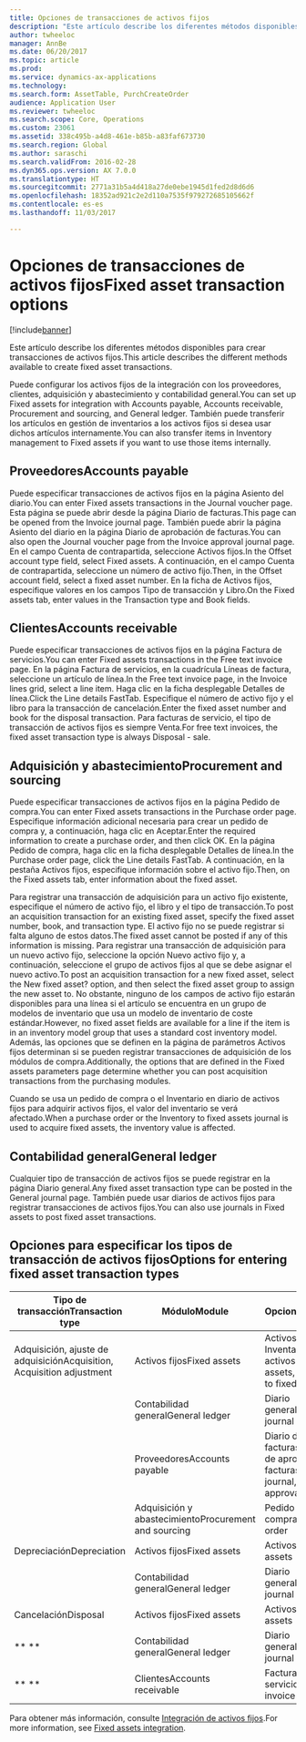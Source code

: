 ```yaml
---
title: Opciones de transacciones de activos fijos
description: "Este artículo describe los diferentes métodos disponibles para crear transacciones de activos fijos."
author: twheeloc
manager: AnnBe
ms.date: 06/20/2017
ms.topic: article
ms.prod: 
ms.service: dynamics-ax-applications
ms.technology: 
ms.search.form: AssetTable, PurchCreateOrder
audience: Application User
ms.reviewer: twheeloc
ms.search.scope: Core, Operations
ms.custom: 23061
ms.assetid: 338c495b-a4d8-461e-b85b-a83faf673730
ms.search.region: Global
ms.author: saraschi
ms.search.validFrom: 2016-02-28
ms.dyn365.ops.version: AX 7.0.0
ms.translationtype: HT
ms.sourcegitcommit: 2771a31b5a4d418a27de0ebe1945d1fed2d8d6d6
ms.openlocfilehash: 18352ad921c2e2d110a7535f979272685105662f
ms.contentlocale: es-es
ms.lasthandoff: 11/03/2017

---
```


# <a name="fixed-asset-transaction-options"></a><span data-ttu-id="d7e88-103">Opciones de transacciones de activos fijos</span><span class="sxs-lookup"><span data-stu-id="d7e88-103">Fixed asset transaction options</span></span>

[!include[banner](../includes/banner.md)]


<span data-ttu-id="d7e88-104">Este artículo describe los diferentes métodos disponibles para crear transacciones de activos fijos.</span><span class="sxs-lookup"><span data-stu-id="d7e88-104">This article describes the different methods available to create fixed asset transactions.</span></span>

<span data-ttu-id="d7e88-105">Puede configurar los activos fijos de la integración con los proveedores, clientes, adquisición y abastecimiento y contabilidad general.</span><span class="sxs-lookup"><span data-stu-id="d7e88-105">You can set up Fixed assets for integration with Accounts payable, Accounts receivable, Procurement and sourcing, and General ledger.</span></span> <span data-ttu-id="d7e88-106">También puede transferir los artículos en gestión de inventarios a los activos fijos si desea usar dichos artículos internamente.</span><span class="sxs-lookup"><span data-stu-id="d7e88-106">You can also transfer items in Inventory management to Fixed assets if you want to use those items internally.</span></span>

## <a name="accounts-payable"></a><span data-ttu-id="d7e88-107">Proveedores</span><span class="sxs-lookup"><span data-stu-id="d7e88-107">Accounts payable</span></span>
<span data-ttu-id="d7e88-108">Puede especificar transacciones de activos fijos en la página Asiento del diario.</span><span class="sxs-lookup"><span data-stu-id="d7e88-108">You can enter Fixed assets transactions in the Journal voucher page.</span></span> <span data-ttu-id="d7e88-109">Esta página se puede abrir desde la página Diario de facturas.</span><span class="sxs-lookup"><span data-stu-id="d7e88-109">This page can be opened from the Invoice journal page.</span></span> <span data-ttu-id="d7e88-110">También puede abrir la página Asiento del diario en la página Diario de aprobación de facturas.</span><span class="sxs-lookup"><span data-stu-id="d7e88-110">You can also open the Journal voucher page from the Invoice approval journal page.</span></span> <span data-ttu-id="d7e88-111">En el campo Cuenta de contrapartida, seleccione Activos fijos.</span><span class="sxs-lookup"><span data-stu-id="d7e88-111">In the Offset account type field, select Fixed assets.</span></span> <span data-ttu-id="d7e88-112">A continuación, en el campo Cuenta de contrapartida, seleccione un número de activo fijo.</span><span class="sxs-lookup"><span data-stu-id="d7e88-112">Then, in the Offset account field, select a fixed asset number.</span></span> <span data-ttu-id="d7e88-113">En la ficha de Activos fijos, especifique valores en los campos Tipo de transacción y Libro.</span><span class="sxs-lookup"><span data-stu-id="d7e88-113">On the Fixed assets tab, enter values in the Transaction type and Book fields.</span></span>

## <a name="accounts-receivable"></a><span data-ttu-id="d7e88-114">Clientes</span><span class="sxs-lookup"><span data-stu-id="d7e88-114">Accounts receivable</span></span>
<span data-ttu-id="d7e88-115">Puede especificar transacciones de activos fijos en la página Factura de servicios.</span><span class="sxs-lookup"><span data-stu-id="d7e88-115">You can enter Fixed assets transactions in the Free text invoice page.</span></span>  <span data-ttu-id="d7e88-116">En la página Factura de servicios, en la cuadrícula Líneas de factura, seleccione un artículo de línea.</span><span class="sxs-lookup"><span data-stu-id="d7e88-116">In the Free text invoice page, in the Invoice lines grid, select a line item.</span></span> <span data-ttu-id="d7e88-117">Haga clic en la ficha desplegable Detalles de línea.</span><span class="sxs-lookup"><span data-stu-id="d7e88-117">Click the Line details FastTab.</span></span> <span data-ttu-id="d7e88-118">Especifique el número de activo fijo y el libro para la transacción de cancelación.</span><span class="sxs-lookup"><span data-stu-id="d7e88-118">Enter the fixed asset number and book for the disposal transaction.</span></span> <span data-ttu-id="d7e88-119">Para facturas de servicio, el tipo de transacción de activos fijos es siempre Venta.</span><span class="sxs-lookup"><span data-stu-id="d7e88-119">For free text invoices, the fixed asset transaction type is always Disposal - sale.</span></span>

## <a name="procurement-and-sourcing"></a><span data-ttu-id="d7e88-120">Adquisición y abastecimiento</span><span class="sxs-lookup"><span data-stu-id="d7e88-120">Procurement and sourcing</span></span>
<span data-ttu-id="d7e88-121">Puede especificar transacciones de activos fijos en la página Pedido de compra.</span><span class="sxs-lookup"><span data-stu-id="d7e88-121">You can enter Fixed assets transactions in the Purchase order page.</span></span> <span data-ttu-id="d7e88-122">Especifique información adicional necesaria para crear un pedido de compra y, a continuación, haga clic en Aceptar.</span><span class="sxs-lookup"><span data-stu-id="d7e88-122">Enter the required information to create a purchase order, and then click OK.</span></span> <span data-ttu-id="d7e88-123">En la página Pedido de compra, haga clic en la ficha desplegable Detalles de línea.</span><span class="sxs-lookup"><span data-stu-id="d7e88-123">In the Purchase order page, click the Line details FastTab.</span></span> <span data-ttu-id="d7e88-124">A continuación, en la pestaña Activos fijos, especifique información sobre el activo fijo.</span><span class="sxs-lookup"><span data-stu-id="d7e88-124">Then, on the Fixed assets tab, enter information about the fixed asset.</span></span> 

<span data-ttu-id="d7e88-125">Para registrar una transacción de adquisición para un activo fijo existente, especifique el número de activo fijo, el libro y el tipo de transacción.</span><span class="sxs-lookup"><span data-stu-id="d7e88-125">To post an acquisition transaction for an existing fixed asset, specify the fixed asset number, book, and transaction type.</span></span> <span data-ttu-id="d7e88-126">El activo fijo no se puede registrar si falta alguno de estos datos.</span><span class="sxs-lookup"><span data-stu-id="d7e88-126">The fixed asset cannot be posted if any of this information is missing.</span></span> <span data-ttu-id="d7e88-127">Para registrar una transacción de adquisición para un nuevo activo fijo, seleccione la opción Nuevo activo fijo y, a continuación, seleccione el grupo de activos fijos al que se debe asignar el nuevo activo.</span><span class="sxs-lookup"><span data-stu-id="d7e88-127">To post an acquisition transaction for a new fixed asset, select the New fixed asset? option, and then select the fixed asset group to assign the new asset to.</span></span> <span data-ttu-id="d7e88-128">No obstante, ninguno de los campos de activo fijo estarán disponibles para una línea si el artículo se encuentra en un grupo de modelos de inventario que usa un modelo de inventario de coste estándar.</span><span class="sxs-lookup"><span data-stu-id="d7e88-128">However, no fixed asset fields are available for a line if the item is in an inventory model group that uses a standard cost inventory model.</span></span> <span data-ttu-id="d7e88-129">Además, las opciones que se definen en la página de parámetros Activos fijos determinan si se pueden registrar transacciones de adquisición de los módulos de compra.</span><span class="sxs-lookup"><span data-stu-id="d7e88-129">Additionally, the options that are defined in the Fixed assets parameters page determine whether you can post acquisition transactions from the purchasing modules.</span></span> 

<span data-ttu-id="d7e88-130">Cuando se usa un pedido de compra o el Inventario en diario de activos fijos para adquirir activos fijos, el valor del inventario se verá afectado.</span><span class="sxs-lookup"><span data-stu-id="d7e88-130">When a purchase order or the Inventory to fixed assets journal is used to acquire fixed assets, the inventory value is affected.</span></span>

## <a name="general-ledger"></a><span data-ttu-id="d7e88-131">Contabilidad general</span><span class="sxs-lookup"><span data-stu-id="d7e88-131">General ledger</span></span>
<span data-ttu-id="d7e88-132">Cualquier tipo de transacción de activos fijos se puede registrar en la página Diario general.</span><span class="sxs-lookup"><span data-stu-id="d7e88-132">Any fixed asset transaction type can be posted in the General journal page.</span></span> <span data-ttu-id="d7e88-133">También puede usar diarios de activos fijos para registrar transacciones de activos fijos.</span><span class="sxs-lookup"><span data-stu-id="d7e88-133">You can also use journals in Fixed assets to post fixed asset transactions.</span></span>

## <a name="options-for-entering-fixed-asset-transaction-types"></a><span data-ttu-id="d7e88-134">Opciones para especificar los tipos de transacción de activos fijos</span><span class="sxs-lookup"><span data-stu-id="d7e88-134">Options for entering fixed asset transaction types</span></span>


| <span data-ttu-id="d7e88-135">Tipo de transacción</span><span class="sxs-lookup"><span data-stu-id="d7e88-135">Transaction type</span></span>                    | <span data-ttu-id="d7e88-136">Módulo</span><span class="sxs-lookup"><span data-stu-id="d7e88-136">Module</span></span>                   | <span data-ttu-id="d7e88-137">Opciones</span><span class="sxs-lookup"><span data-stu-id="d7e88-137">Options</span></span>                                   |
|-------------------------------------|--------------------------|-------------------------------------------|
| <span data-ttu-id="d7e88-138">Adquisición, ajuste de adquisición</span><span class="sxs-lookup"><span data-stu-id="d7e88-138">Acquisition, Acquisition adjustment</span></span> | <span data-ttu-id="d7e88-139">Activos fijos</span><span class="sxs-lookup"><span data-stu-id="d7e88-139">Fixed assets</span></span>             | <span data-ttu-id="d7e88-140">Activos fijos, Inventario a activos fijos</span><span class="sxs-lookup"><span data-stu-id="d7e88-140">Fixed assets, Inventory to fixed assets</span></span>   |
|                                     | <span data-ttu-id="d7e88-141">Contabilidad general</span><span class="sxs-lookup"><span data-stu-id="d7e88-141">General ledger</span></span>           | <span data-ttu-id="d7e88-142">Diario general</span><span class="sxs-lookup"><span data-stu-id="d7e88-142">General journal</span></span>                           |
|                                     | <span data-ttu-id="d7e88-143">Proveedores</span><span class="sxs-lookup"><span data-stu-id="d7e88-143">Accounts payable</span></span>         | <span data-ttu-id="d7e88-144">Diario de facturas, Diario de aprobación de facturas</span><span class="sxs-lookup"><span data-stu-id="d7e88-144">Invoice journal, Invoice approval journal</span></span> |
|                                     | <span data-ttu-id="d7e88-145">Adquisición y abastecimiento</span><span class="sxs-lookup"><span data-stu-id="d7e88-145">Procurement and sourcing</span></span> | <span data-ttu-id="d7e88-146">Pedido de compra</span><span class="sxs-lookup"><span data-stu-id="d7e88-146">Purchase order</span></span>                            |
| <span data-ttu-id="d7e88-147">Depreciación</span><span class="sxs-lookup"><span data-stu-id="d7e88-147">Depreciation</span></span>                        | <span data-ttu-id="d7e88-148">Activos fijos</span><span class="sxs-lookup"><span data-stu-id="d7e88-148">Fixed assets</span></span>             | <span data-ttu-id="d7e88-149">Activos fijos</span><span class="sxs-lookup"><span data-stu-id="d7e88-149">Fixed assets</span></span>                              |
|                                     | <span data-ttu-id="d7e88-150">Contabilidad general</span><span class="sxs-lookup"><span data-stu-id="d7e88-150">General ledger</span></span>           | <span data-ttu-id="d7e88-151">Diario general</span><span class="sxs-lookup"><span data-stu-id="d7e88-151">General journal</span></span>                           |
| <span data-ttu-id="d7e88-152">Cancelación</span><span class="sxs-lookup"><span data-stu-id="d7e88-152">Disposal</span></span>                            | <span data-ttu-id="d7e88-153">Activos fijos</span><span class="sxs-lookup"><span data-stu-id="d7e88-153">Fixed assets</span></span>             | <span data-ttu-id="d7e88-154">Activos fijos</span><span class="sxs-lookup"><span data-stu-id="d7e88-154">Fixed assets</span></span>                              |
| <span data-ttu-id="d7e88-155">** **</span><span class="sxs-lookup"><span data-stu-id="d7e88-155">** **</span></span>                               | <span data-ttu-id="d7e88-156">Contabilidad general</span><span class="sxs-lookup"><span data-stu-id="d7e88-156">General ledger</span></span>           | <span data-ttu-id="d7e88-157">Diario general</span><span class="sxs-lookup"><span data-stu-id="d7e88-157">General journal</span></span>                           |
| <span data-ttu-id="d7e88-158">** **</span><span class="sxs-lookup"><span data-stu-id="d7e88-158">** **</span></span>                               | <span data-ttu-id="d7e88-159">Clientes</span><span class="sxs-lookup"><span data-stu-id="d7e88-159">Accounts receivable</span></span>      | <span data-ttu-id="d7e88-160">Factura de servicios</span><span class="sxs-lookup"><span data-stu-id="d7e88-160">Free text invoice</span></span>                         |



<span data-ttu-id="d7e88-161">Para obtener más información, consulte [Integración de activos fijos](fixed-asset-integration.md).</span><span class="sxs-lookup"><span data-stu-id="d7e88-161">For more information, see [Fixed assets integration](fixed-asset-integration.md).</span></span>





